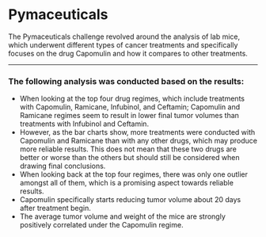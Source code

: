 # **Pymaceuticals**

The Pymaceuticals challenge revolved around the analysis of lab mice, which underwent different types of cancer treatments and specifically focuses on the drug Capomulin and how it compares to other treatments. 

--------------------------------------------

### **The following analysis was conducted based on the results:**
- When looking at the top four drug regimes, which include treatments with Capomulin, Ramicane, Infubinol, and Ceftamin; Capomulin and Ramicane regimes seem to result in lower final tumor volumes than treatments with Infubinol and Ceftamin.
- However, as the bar charts show, more treatments were conducted with Capomulin and Ramicane than with any other drugs, which may produce more reliable results. This does not mean that these two drugs are better or worse than the others but should still be considered when drawing final conclusions. 
- When looking back at the top four regimes, there was only one outlier amongst all of them, which is a promising aspect towards reliable results.
- Capomulin specifically starts reducing tumor volume about 20 days after treatment begin.
- The average tumor volume and weight of the mice are strongly positively correlated under the Capomulin regime. 
